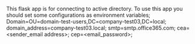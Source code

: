 This flask app is for connecting to active directory. To use this app you should set some configurations as environment variables; 
Domain=OU=domain-test-users,DC=company-test03,DC=local;
domain_address=company-test03.local;
smtp=smtp.office365.com;
cea=<sender_email address>;
cep=<email_password>;
